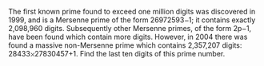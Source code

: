   The first known prime found to exceed one million digits was discovered in 1999, and is a Mersenne prime of the form 26972593<img src='images/symbol_minus.gif' width='9' height='3' alt='&minus;' border='0' style='vertical-align:middle;' />1; it contains exactly 2,098,960 digits. Subsequently other Mersenne primes, of the form 2p<img src='images/symbol_minus.gif' width='9' height='3' alt='&minus;' border='0' style='vertical-align:middle;' />1, have been found which contain more digits.  However, in 2004 there was found a massive non-Mersenne prime which contains 2,357,207 digits: 28433<img src='images/symbol_times.gif' width='9' height='9' alt='&times;' border='0' style='vertical-align:middle;' />27830457+1.  Find the last ten digits of this prime number.    